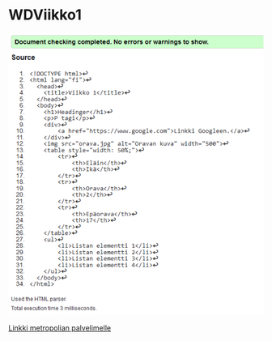 # WDViikko1
![Validaatio](Viikko1-validation.png)  
  
[Linkki metropolian palvelimelle](https://users.metropolia.fi/~mikaelea/Viikko1/)
